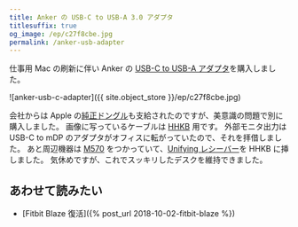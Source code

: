 ```yaml
---
title: Anker の USB-C to USB-A 3.0 アダプタ
titlesuffix: true
og_image: /ep/c27f8cbe.jpg
permalink: /anker-usb-adapter
---
```


仕事用 Mac の刷新に伴い Anker の [USB-C to USB-A アダプタ](https://www.amazon.co.jp/dp/B078NKPGW9/?tag=amzntm-22)を購入しました。

![anker-usb-c-adapter]({{ site.object_store }}/ep/c27f8cbe.jpg)

会社からは Apple の[純正ドングル](https://www.instagram.com/p/BouY-pIB-cf/)も支給されたのですが、美意識の問題で別に購入しました。
画像に写っているケーブルは [HHKB](https://ja.wikipedia.org/wiki/Happy_Hacking_Keyboard) 用です。
外部モニタ出力は USB-C to mDP のアダプタがオフィスに転がっていたので、それを拝借しました。
あと周辺機器は [M570](https://www.amazon.co.jp/dp/B0043XYENO/?tag=amzntm-22) をつかっていて、[Unifying レシーバー](https://en.wikipedia.org/wiki/Logitech_Unifying_receiver)を HHKB に挿しました。
気休めですが、これでスッキリしたデスクを維持できました。

## あわせて読みたい

- [Fitbit Blaze 復活]({% post_url 2018-10-02-fitbit-blaze %})
